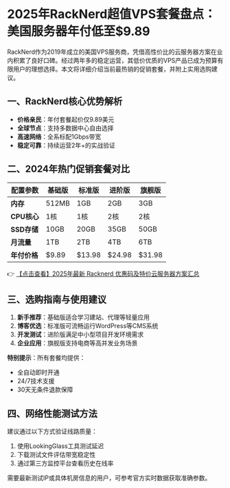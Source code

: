 # 2025年RackNerd超值VPS套餐盘点：美国服务器年付低至$9.89

RackNerd作为2019年成立的美国VPS服务商，凭借高性价比的云服务器方案在业内积累了良好口碑。经过两年多的稳定运营，其低价优质的VPS产品已成为预算有限用户的理想选择。本文将详细介绍当前最热销的促销套餐，并附上实用选购建议。

## 一、RackNerd核心优势解析

- **价格亲民**：年付套餐起价仅9.89美元
- **全球节点**：支持多数据中心自由选择
- **高速网络**：全系标配1Gbps带宽
- **稳定可靠**：持续运营2年+的实战验证

## 二、2024年热门促销套餐对比

| 配置参数       | 基础版       | 标准版       | 进阶版       | 旗舰版       |
|----------------|-------------|-------------|-------------|-------------|
| **内存**       | 512MB       | 1GB         | 2GB         | 3GB         |
| **CPU核心**    | 1核         | 1核         | 2核         | 2核         |
| **SSD存储**    | 10GB        | 20GB        | 35GB        | 50GB        |
| **月流量**     | 1TB         | 2TB         | 4TB         | 6TB         |
| **年付价格**   | $9.89       | $13.98      | $24.98      | $31.98      |

👉 [【点击查看】2025年最新 Racknerd 优惠码及特价云服务器方案汇总](https://bit.ly/Rack_Nerd)

## 三、选购指南与使用建议

1. **新手推荐**：基础版适合学习建站、代理等轻量应用
2. **博客优选**：标准版可流畅运行WordPress等CMS系统
3. **开发测试**：进阶版满足中小型项目开发环境需求
4. **企业应用**：旗舰版支持电商等高并发业务场景

**特别提示**：所有套餐均提供：
- 全自动即时开通
- 24/7技术支援
- 30天无条件退款保障

## 四、网络性能测试方法

建议通过以下方式验证线路质量：
1. 使用LookingGlass工具测试延迟
2. 下载测试文件评估带宽稳定性
3. 通过第三方监控平台查看历史在线率

需要最新测试IP或具体机房信息的用户，可参考官方实时数据获取准确参数。